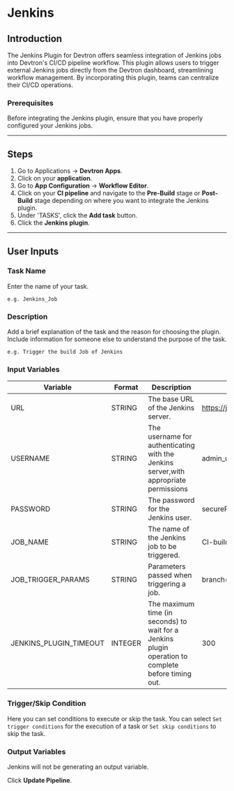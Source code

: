 # Jenkins

## Introduction
The Jenkins Plugin for Devtron offers seamless integration of Jenkins jobs into Devtron's CI/CD pipeline workflow. This plugin allows users to trigger external Jenkins jobs directly from the Devtron dashboard, streamlining workflow management. By incorporating this plugin, teams can centralize their CI/CD operations.

### Prerequisites
Before integrating the Jenkins plugin, ensure that you have properly configured your Jenkins jobs.

---

## Steps
1. Go to Applications → **Devtron Apps**.
2. Click on your **application**.
3. Go to **App Configuration** → **Workflow Editor**.
4. Click on your **CI pipeline** and navigate to the **Pre-Build** stage or **Post-Build** stage depending on where you want to integrate the Jenkins plugin.
5. Under 'TASKS', click the **Add task** button.
6. Click the **Jenkins plugin**.
---

## User Inputs

### Task Name
Enter the name of your task.

`e.g. Jenkins_Job`

### Description
Add a brief explanation of the task and the reason for choosing the plugin. Include information for someone else to understand the purpose of the task.

`e.g. Trigger the build Job of Jenkins`

### Input Variables

| Variable                 | Format       | Description | Sample Value |
| ------------------------ | ------------ | ----------- | ------------ |
|   URL                    | STRING       | The base URL of the Jenkins server.            | https://jenkins.example.com             |
|   USERNAME               | STRING       | The username for authenticating with the Jenkins server,with appropriate permissions            | admin_user |
|   PASSWORD               | STRING       | The password for the Jenkins user.             | securePass123!             |
|   JOB_NAME               | STRING       | The name of the Jenkins job to be triggered.           | CI-build-job             |
|   JOB_TRIGGER_PARAMS     | STRING       | Parameters passed when triggering a job.            | branch=main&environment=production            |
|   JENKINS_PLUGIN_TIMEOUT | INTEGER       | The maximum time (in seconds) to wait for a Jenkins plugin operation to complete before timing out.            |  300            |

### Trigger/Skip Condition
Here you can set conditions to execute or skip the task. You can select `Set trigger conditions` for the execution of a task or `Set skip conditions` to skip the task.

### Output Variables
Jenkins will not be generating an output variable.

Click **Update Pipeline**.


